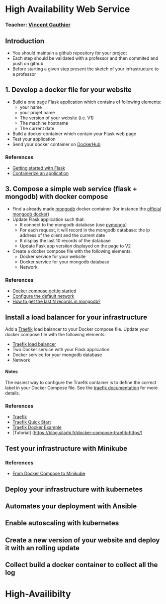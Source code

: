 # High Availability Web Service

### Teacher: [Vincent Gauthier](mailto:vincent.gauthier@telecom-sudparis.eu)


## Introduction
* You should maintain a github repository for your project
* Each step should be validated with a professor and then commited and push on github
* Before starting a given step present the sketch of your infrastructure to a professor

## 1. Develop a docker file for your website

* Build a one page Flask application which contains of following elements:
  * your name
  * your projet name
  * The version of your website (i.e. V1)
  * The machine hostname
  * The current date
* Build a docker container which contain your Flask web page
* Test your application
* Send your docker container on [DockerHub](https://hub.docker.com/})

### References 
* [Getting started with Flask](https://flask.palletsprojects.com/en/2.2.x/quickstart/)
* [Containerize an application](https://docs.docker.com/get-started/02_our_app/)

## 3. Compose a simple web service (flask + mongodb) with docker compose

* Find a already made [mongodb](https://www.mongodb.com/) docker container (for instance the [official mongodb docker](https://hub.docker.com/_/mongo))
* Update Flask application such that:
  * It connect to the mongodb database (use [pymongo](https://pymongo.readthedocs.io/en/stable/))
  * For each request, it will record in the mongodb database: the ip address of the client and the current date
  * It display the last 10 records of the database
  * Update Fask app versiion displayed on the page to V2 
* Create a docker compose file with the following elements:
  * Docker service for your website 
  * Docker service for your mongodb database
  * Network

### References 
* [Docker compose gettig started](https://docs.docker.com/compose/gettingstarted/)
* [Configure the default network](https://docs.docker.com/compose/networking/)
* [How to get the last N records in mongodb?](https://stackoverflow.com/questions/4421207/how-to-get-the-last-n-records-in-mongodb)

## Install a load balancer for your infrastructure

Add a [Traefik](https://doc.traefik.io/traefik/) load balancer to your Docker compose file. Update your docker compose file with the following elements:
* [Traefik load balancer](https://doc.traefik.io/traefik/)
* Two Docker service with your Flask application  
* Docker service for your mongodb database
* Network

#### Notes
The easiest way to configure the Traefik container is to define the correct label in your Docker Compose file. See the [traefik documentation](https://doc.traefik.io/traefik/routing/providers/docker/) for more details. 

### References 
* [Traefik](https://doc.traefik.io/traefik/)
* [Traefik Quick Start](https://doc.traefik.io/traefik/getting-started/quick-start/)
* [Traefik Docker Example](https://doc.traefik.io/traefik/user-guides/docker-compose/basic-example/)
* [Tutorial] (https://blog.silarhi.fr/docker-compose-traefik-https/)

## Test your infrastructure with Minikube

### References
* [From Docker Compose to Minikube](https://medium.com/skillshare-team/from-docker-compose-to-minikube-d94cbe97acda)

## Deploy your infrastructure with kubernetes

## Automates your deployment with Ansible

## Enable autoscaling with kubernetes

## Create a new version of your website and deploy it with an rolling update

## Collect build a docker container to collect all the log
# High-Availibilty
